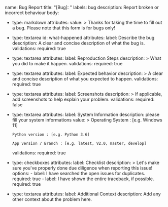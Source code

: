 name: Bug Report
title: "[Bug]: "
labels: bug
description: Report broken or incorrect behaviour
body:
  - type: markdown
    attributes:
      value: >
        Thanks for taking the time to fill out a bug.
        Please note that this form is for bugs only!
  - type: textarea
    id: what-happened
    attributes:
      label: Describe the bug
      description: A clear and concise description of what the bug is.
    validations:
      required: true
  - type: textarea
    attributes:
      label: Reproduction Steps
      description: >
         What you did to make it happen.
    validations:
      required: true
  - type: textarea
    attributes:
      label: Expected behavior
      description: >
         A clear and concise description of what you expected to happen.
    validations:
      required: true
  - type: textarea
    attributes:
      label: Screenshots
      description: >
         If applicable, add screenshots to help explain your problem.
    validations:
      required: false
  - type: textarea
    attributes:
      label: System Information
      description: please fill your system informations
      value: >
        Operating System : [e.g. Windows 11]

        Python version : [e.g. Python 3.6]

        App version / Branch : [e.g. latest, V2.0, master, develop]
    validations:
      required: true
  - type: checkboxes
    attributes:
      label: Checklist
      description: >
        Let's make sure you've properly done due diligence when reporting this issue!
      options:
        - label: I have searched the open issues for duplicates.
          required: true
        - label: I have shown the entire traceback, if possible.
          required: true
  - type: textarea
    attributes:
      label: Additional Context
      description: Add any other context about the problem here.
